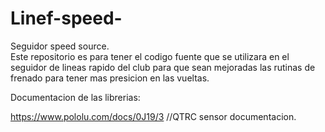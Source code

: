 # Linef-speed-
Seguidor speed source.  
Este repositorio es para tener el codigo fuente que se utilizara en el seguidor de lineas rapido del club para que sean mejoradas
las rutinas de frenado para tener mas presicion en las vueltas. 

Documentacion de las librerias:

https://www.pololu.com/docs/0J19/3   //QTRC sensor documentacion.
